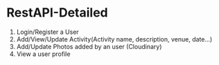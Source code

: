 # RestAPI-Detailed
  1. Login/Register a User
  2. Add/View/Update Activity(Activity name, description, venue, date...)
  3. Add/Update Photos added by an user (Cloudinary)
  4. View a user profile
